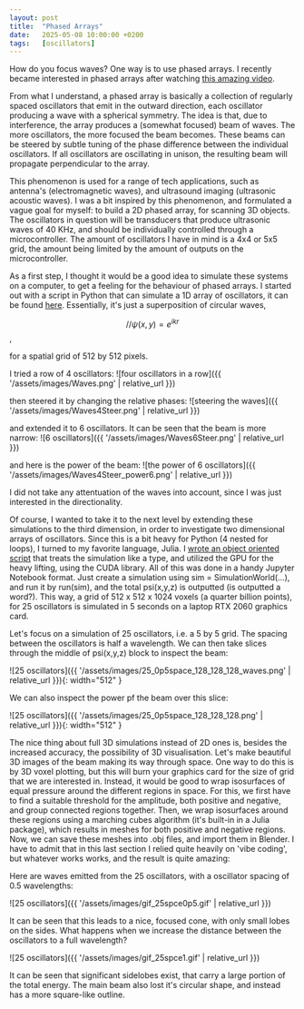 ```yaml
---
layout: post
title:  "Phased Arrays"
date:   2025-05-08 10:00:00 +0200
tags:   [oscillators]
---
```


How do you focus waves? One way is to use phased arrays.
I recently became interested in phased arrays after watching [this amazing video](https://youtu.be/z4uxC7ISd-c?si=QM6bxZAGs_SjXdXq).

From what I understand, a phased array is basically a collection of regularly spaced oscillators that emit in the outward direction, each oscillator producing a wave with a spherical symmetry. The idea is that, due to interference, the array produces a (somewhat focused) beam of waves. The more oscillators, the more focused the beam becomes. These beams can be steered by subtle tuning of the phase difference between the individual oscillators. If all oscillators are oscillating in unison, the resulting beam will propagate perpendicular to the array.

This phenomenon is used for a range of tech applications, such as antenna's (electromagnetic waves), and ultrasound imaging (ultrasonic acoustic waves). I was a bit inspired by this phenomenon, and formulated a vague goal for myself: to build a 2D phased array, for scanning 3D objects. The oscillators in question will be transducers that produce ultrasonic waves of 40 KHz, and should be individually controlled through a microcontroller. The amount of oscillators I have in mind is a 4x4 or 5x5 grid, the amount being limited by the amount of outputs on the microcontroller.

As a first step, I thought it would be a good idea to simulate these systems on a computer, to get a feeling for the behaviour of phased arrays. I started out with a script in Python that can simulate a 1D array of oscillators, it can be found [here](https://github.com/samman350/2D_PhasedArray/). Essentially, it's just a superposition of circular waves, 

$$// \psi(x,y)=e^{ikr}$$,

for a spatial grid of 512 by 512 pixels.

I tried a row of 4 oscillators:
![four oscillators in a row]({{ '/assets/images/Waves.png' | relative_url }})

then steered it by changing the relative phases:
![steering the waves]({{ '/assets/images/Waves4Steer.png' | relative_url }})

and extended it to 6 oscillators. It can be seen that the beam is more narrow: 
![6 oscillators]({{ '/assets/images/Waves6Steer.png' | relative_url }})

and here is the power of the beam:
![the power of 6 oscillators]({{ '/assets/images/Waves4Steer_power6.png' | relative_url }})

I did not take any attentuation of the waves into account, since I was just interested in the directionality. 

Of course, I wanted to take it to the next level by extending these simulations to the third dimension, in order to investigate two dimensional arrays of oscillators. Since this is a bit heavy for Python (4 nested for loops), I turned to my favorite language, Julia. I [wrote an object oriented script](https://github.com/samman350/3D_PhaseArray) that treats the simulation like a type, and utilized the GPU for the heavy lifting, using the CUDA library. All of this was done in a handy Jupyter Notebook format. Just create a simulation using sim = SimulationWorld(...), and run it by run(sim), and the total psi(x,y,z) is outputted (is outputted a word?). This way, a grid of 512 x 512 x 1024 voxels (a quarter billion points), for 25 oscillators is simulated in 5 seconds on a laptop RTX 2060 graphics card.

Let's focus on a simulation of 25 oscillators, i.e. a 5 by 5 grid. The spacing between the oscillators is half a wavelength.
We can then take slices through the middle of psi(x,y,z) block to inspect the beam:

![25 oscillators]({{ '/assets/images/25_0p5space_128_128_128_waves.png' | relative_url }}){: width="512" }

We can also inspect the power pf the beam over this slice:

![25 oscillators]({{ '/assets/images/25_0p5space_128_128_128.png' | relative_url }}){: width="512" }

The nice thing about full 3D simulations instead of 2D ones is, besides the increased accuracy, the possibility of 3D visualisation. Let's make beautiful 3D images of the beam making its way through space. One way to do this is by 3D voxel plotting, but this will burn your graphics card for the size of grid that we are interested in. Instead, it would be good to wrap isosurfaces of equal pressure around the different regions in space. For this, we first have to find a suitable threshold for the amplitude, both positive and negative, and group connected regions together. Then, we wrap isosurfaces around these regions using a marching cubes algorithm (it's built-in in a Julia package), which results in meshes for both positive and negative regions. Now, we can save these meshes into .obj files, and import them in Blender. I have to admit that in this last section I relied quite heavily on 'vibe coding', but whatever works works, and the result is quite amazing:

Here are waves emitted from the 25 oscillators, with a oscillator spacing of 0.5 wavelengths:

![25 oscillators]({{ '/assets/images/gif_25spce0p5.gif' | relative_url }})

It can be seen that this leads to a nice, focused cone, with only small lobes on the sides.
What happens when we increase the distance between the oscillators to a full wavelength?

![25 oscillators]({{ '/assets/images/gif_25spce1.gif' | relative_url }})

It can be seen that significant sidelobes exist, that carry a large portion of the total energy. The main beam also lost it's circular shape, and instead has a more square-like outline.

